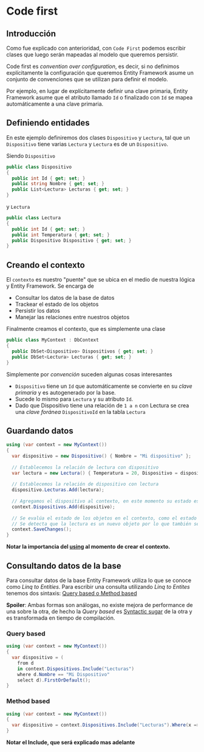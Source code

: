# Code first

## Introducción

Como fue explicado con anterioridad, con `Code First` podemos escribir clases que luego serán mapeadas al modelo que queremos persistir.

Code first es _convention over configuration_, es decir, si no definimos explícitamente la configuración que queremos Entity Framework asume un conjunto de convenciones que se utilizan para definir el modelo.

Por ejemplo, en lugar de explícitamente definir una clave primaria, Entity Framework asume que el atributo llamado `Id` o finalizado con `Id` se mapea automáticamente a una clave primaria.

## Definiendo entidades

En este ejemplo definiremos dos clases `Dispositivo` y `Lectura`, tal que un `Dispositivo` tiene varias `Lectura` y `Lectura` es de un `Dispositivo`.

Siendo `Dispositivo`

```cs
public class Dispositivo
{
  public int Id { get; set; }
  public string Nombre { get; set; }
  public List<Lectura> Lecturas { get; set; }
}
```

y `Lectura`

```cs
public class Lectura
{
  public int Id { get; set; }
  public int Temperatura { get; set; }
  public Dispositivo Dispositivo { get; set; }
}
```

## Creando el contexto

El `contexto` es nuestro "puente" que se ubica en el medio de nuestra lógica y Entity Framework. Se encarga de

* Consultar los datos de la base de datos
* Trackear el estado de los objetos
* Persistir los datos
* Manejar las relaciones entre nuestros objetos

Finalmente creamos el contexto, que es simplemente una clase

```cs
public class MyContext : DbContext
{
  public DbSet<Dispositivo> Dispositivos { get; set; }
  public DbSet<Lectura> Lecturas { get; set; }
}
```

Simplemente por _convención_ suceden algunas cosas interesantes
* `Dispositivo` tiene un `Id` que automáticamente se convierte en su _clave primaria_ y es autogenerado por la base.
* Sucede lo mismo para `Lectura` y su atributo `Id`.
* Dado que Dispositivo tiene una relación de `1 a n` con Lectura se crea una _clave foránea_ `DispositivoId` en la tabla `Lectura`

## Guardando datos

```cs
using (var context = new MyContext())
{
  var dispositivo = new Dispositivo() { Nombre = "Mi dispositivo" };
  
  // Establecemos la relación de lectura con dispositivo
  var lectura = new Lectura() { Temperatura = 20, Dispositivo = dispositivo };
  
  // Establecemos la relación de dispositivo con lectura
  dispositivo.Lecturas.Add(lectura);
  
  // Agregamos el dispositivo al contexto, en este momento su estado es Added
  context.Dispositivos.Add(dispositivo);
  
  // Se evalúa el estado de los objetos en el contexto, como el estado del objeto es Added, se performa un INSERT en la base
  // Se detecta que la lectura es un nuevo objeto por lo que también se persiste
  context.SaveChanges();
}
```

**Notar la importancia del [using](https://docs.microsoft.com/en-us/dotnet/csharp/language-reference/keywords/using-statement) al momento de crear el contexto.**

## Consultando datos de la base

Para consultar datos de la base Entity Framework utiliza lo que se conoce como _Linq to Entities_. Para escribir una consulta utilizando _Linq to Entites_ tenemos dos sintaxis: [Query based o Method based](https://docs.microsoft.com/en-us/dotnet/framework/data/adonet/ef/language-reference/queries-in-linq-to-entities)

**Spoiler**: Ambas formas son análogas, no existe mejora de performance de una sobre la otra, de hecho la _Query based_ es [Syntactic sugar](https://en.wikipedia.org/wiki/Syntactic_sugar) de la otra y es transformada en tiempo de compilación.

### Query based

```cs
using (var context = new MyContext())
{
  var dispositivo = (
    from d 
    in context.Dispositivos.Include("Lecturas")
    where d.Nombre == "Mi Dispositivo"
    select d).FirstOrDefault();
}
```

### Method based

```cs
using (var context = new MyContext())
{
  var dispositivo = context.Dispositivos.Include("Lecturas").Where(x => x.Nombre == "Mi Dispositivo").FirstOrDefault();
}
```

**Notar el Include, que será explicado mas adelante**

